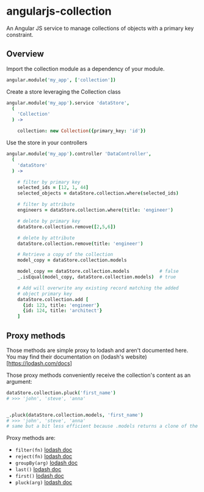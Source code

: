 # angularjs-collection

An Angular JS service to manage collections of objects with a primary key constraint.

## Overview

Import the collection module as a dependency of your module.

```coffee
angular.module('my_app', ['collection'])
```

Create a store leveraging the Collection class

```coffee
angular.module('my_app').service 'dataStore',
  (
    'Collection'
  ) ->

    collection: new Collection({primary_key: 'id'})
```

Use the store in your controllers

```coffee
angular.module('my_app').controller 'DataController',
  (
    'dataStore'
  ) ->

    # filter by primary key
    selected_ids = [12, 1, 44]
    selected_objects = dataStore.collection.where(selected_ids)

    # filter by attribute
    engineers = dataStore.collection.where(title: 'engineer')

    # delete by primary key
    dataStore.collection.remove([2,5,6])

    # delete by attribute
    dataStore.collection.remove(title: 'engineer')

    # Retrieve a copy of the collection
    model_copy = dataStore.collection.models

    model_copy == dataStore.collection.models           # false
    _.isEqual(model_copy, dataStore.collection.models)  # true

    # Add will overwrite any existing record matching the added
    # object primary key
    dataStore.collection.add [
      {id: 123, title: 'engineer'}
      {id: 124, title: 'architect'}
    ]
```

## Proxy methods

Those methods are simple proxy to lodash and aren't documented here. You may find their documentation on
(lodash's website)[https://lodash.com/docs]

Those proxy methods conveniently receive the collection's content as an argument:

```coffee
dataStore.collection.pluck('first_name')
# >>> 'john', 'steve', 'anna'


_.pluck(dataStore.collection.models, 'first_name')
# >>> 'john', 'steve', 'anna'
# same but a bit less efficient because .models returns a clone of the collection
```

Proxy methods are:

* `filter(fn)` [lodash doc](https://lodash.com/docs#filter)
* `reject(fn)` [lodash doc](https://lodash.com/docs#reject)
* `groupBy(arg)` [lodash doc](https://lodash.com/docs#groupBy)
* `last()` [lodash doc](https://lodash.com/docs#last)
* `first()` [lodash doc](https://lodash.com/docs#first)
* `pluck(arg)` [lodash doc](https://lodash.com/docs#pluck)
